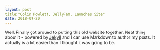 ```yaml
---
layout: post
title:"Colin Powlett, JellyFam, Launches Site"
date: 2018-09-20
---
```


Well. Finally got around to putting this old website together. Neat thing about
it - powered by [Jekyll](http://jekyllrb.com) and I can use Markdown to author my posts. 
It actually is a lot easier than I thought it was going to be.
